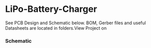 # LiPo-Battery-Charger
See PCB Design and Schematic below. BOM, Gerber files and useful Datasheets are located in folders.View Project on 

### Schematic
